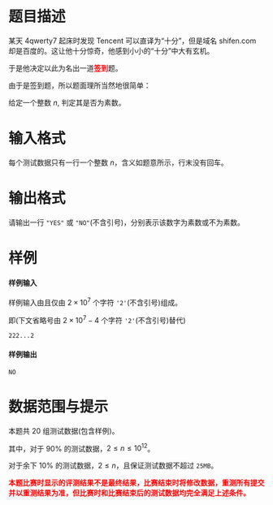 
# 题目描述

某天 4qwerty7 起床时发现 Tencent 可以直译为“十分”，但是域名 shifen.com 却是百度的。这让他十分惊奇，他感到小小的“十分”中大有玄机。

于是他决定以此为名出一道<span style="color:red">**签到**</span>题。

由于是签到题，所以题面理所当然地很简单：

给定一个整数 $n$, 判定其是否为素数。

# 输入格式

每个测试数据只有一行一个整数 $n$，含义如题意所示，行末没有回车。

# 输出格式

请输出一行 `"YES"` 或 `"NO"`(不含引号)，分别表示该数字为素数或不为素数。

# 样例

#### 样例输入

样例输入由且仅由 $2\times 10^7$ 个字符 `'2'`(不含引号)组成。

即(下文省略号由 $2\times 10^7 - 4$ 个字符 `'2'`(不含引号)替代)

```plain
222...2
```

#### 样例输出

```plain
NO
```

# 数据范围与提示

本题共 $20$ 组测试数据(包含样例)。

其中，对于 90% 的测试数据，$2\leq n \leq 10^{12}$。

对于余下 10% 的测试数据，$2\leq n$，且保证测试数据不超过 `25MB`。

<span style="color:red">**本题比赛时显示的评测结果不是最终结果，比赛结束时将修改数据，重测所有提交并以重测结果为准，但比赛时和比赛结束后的测试数据均完全满足上述条件。**</span>

